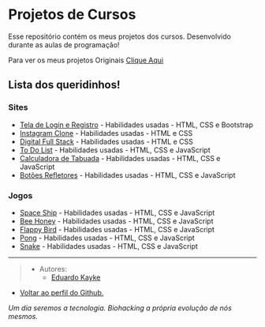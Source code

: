 # Projetos de Cursos
Esse repositório contém os meus projetos dos cursos. Desenvolvido durante as aulas de programação!

Para ver os meus projetos Originais [Clique Aqui](https://github.com/EduardoKayke/Projetos_Originais/blob/main/README.md)


## Lista dos queridinhos!

### Sites

- [Tela de Login e Registro](https://github.com/EduardoKayke/Tela_de_Login_e_Registro) - Habilidades usadas - HTML, CSS e Bootstrap
- [Instagram Clone](https://github.com/EduardoKayke/Instagram_Clone) - Habilidades usadas - HTML e CSS
- [Digital Full Stack](https://github.com/EduardoKayke/Digital_Full_Stack) - Habilidades usadas - HTML e CSS
- [To Do List](https://github.com/EduardoKayke/Lista_de_Tarefa) - Habilidades usadas - HTML, CSS e JavaScript
- [Calculadora de Tabuada](https://github.com/EduardoKayke/Calculadora_de_Tabuada) - Habilidades usadas - HTML, CSS e JavaScript
- [Botões Refletores](https://github.com/EduardoKayke/Botoes_Refletores) - Habilidades usadas - HTML, CSS e JavaScript


### Jogos

- [Space Ship](https://github.com/EduardoKayke/Space_Ship_Game) - Habilidades usadas - HTML, CSS e JavaScript
- [Bee Honey](https://github.com/EduardoKayke/Bee_Honey_Game) - Habilidades usadas - HTML, CSS e JavaScript
- [Flappy Bird](https://github.com/EduardoKayke/Flappy_Bird_Game) - Habilidades usadas - HTML, CSS e JavaScript
- [Pong](https://github.com/EduardoKayke/Pong_Game) - Habilidades usadas - HTML, CSS e JavaScript
- [Snake](https://github.com/EduardoKayke/Snake_Game) - Habilidades usadas - HTML, CSS e JavaScript

---

> - Autores: 
>   - [Eduardo Kayke](https://github.com/EduardoKayke "Perfil do Eduardo")

- [Voltar ao perfil do Github.](https://github.com/EduardoKayke "Perfil do Eduardo") 

_Um dia seremos a tecnologia. Biohacking a própria evolução de nós mesmos._
